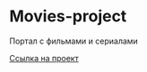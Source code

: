 # Movies-project

Портал с фильмами и сериалами

[Ссылка на проект](https://roobyroid.github.io/movies-project/)